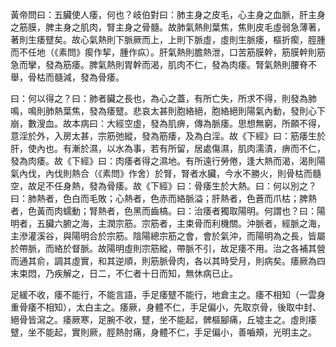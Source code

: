 黃帝問曰：五臟使人痿，何也？岐伯對曰：肺主身之皮毛，心主身之血脈，肝主身之筋膜，脾主身之肌肉，腎主身之骨髓。故肺氣熱則葉焦，焦則皮毛虛弱急薄著，著則生痿躄矣。故心氣熱則下脈厥而上，上則下脈虛，虛則生脈痿，樞折瘈，脛腫而不任地（《素問》瘈作挈，腫作疭）。肝氣熱則膽熱泄，口苦筋膜幹，筋膜幹則筋急而攣，發為筋痿。脾氣熱則胃幹而渴，肌肉不仁，發為肉痿。腎氣熱則腰脊不舉，骨枯而髓減，發為骨痿。

曰：何以得之？曰：肺者臟之長也，為心之蓋，有所亡失，所求不得，則發為肺鳴，鳴則肺熱葉焦，發為痿躄。悲哀太甚則胞絡絕，胞絡絕則陽氣內動，發則心下崩，數溲血。故本病曰：大經空虛，發為肌痹，傳為脈痿。思想無窮，所願不得，意淫於外，入房太甚，宗筋弛縱，發為筋痿，及為白淫。故《下經》曰：筋痿生於肝，使內也。有漸於濕，以水為事，若有所留，居處傷濕，肌肉濡漬，痹而不仁，發為肉痿。故《下經》曰：肉痿者得之濕地。有所遠行勞倦，逢大熱而渴，渴則陽氣內伐，內伐則熱合（《素問》作舍）於腎，腎者水臟，今水不勝火，則骨枯而髓空，故足不任身熱，發為骨痿。故《下經》曰：骨痿生於大熱。曰：何以別之？曰：肺熱者，色白而毛敗；心熱者，色赤而絡脈溢；肝熱者，色蒼而爪枯；脾熱者，色黃而肉蠕動；腎熱者，色黑而齒槁。曰：治痿者獨取陽明。何謂也？曰：陽明者，五臟六腑之海，主潤宗筋。宗筋者，主束骨而利機關。沖脈者，經脈之海，主滲灌溪谷，與陽明合於宗筋。陰陽總宗筋之會，會於氣沖，而陽明為之長，皆屬於帶脈，而絡於督脈。故陽明虛則宗筋縱，帶脈不引，故足痿不用。治之各補其營而通其俞，調其虛實，和其逆順，則筋脈骨肉，各以其時受月，則病矣。痿厥為四末束悶，乃疾解之，日二，不仁者十日而知，無休病已止。

足緩不收，痿不能行，不能言語，手足痿躄不能行，地倉主之。痿不相知（一雲身重骨痿不相知），太白主之。痿厥，身體不仁，手足偏小，先取京骨，後取中封、絕骨皆瀉之。痿厥寒，足腕不收，躄，坐不能起，髀樞腳痛，丘墟主之。虛則痿躄，坐不能起，實則厥，脛熱肘痛，身體不仁，手足偏小，善嚙頰，光明主之。